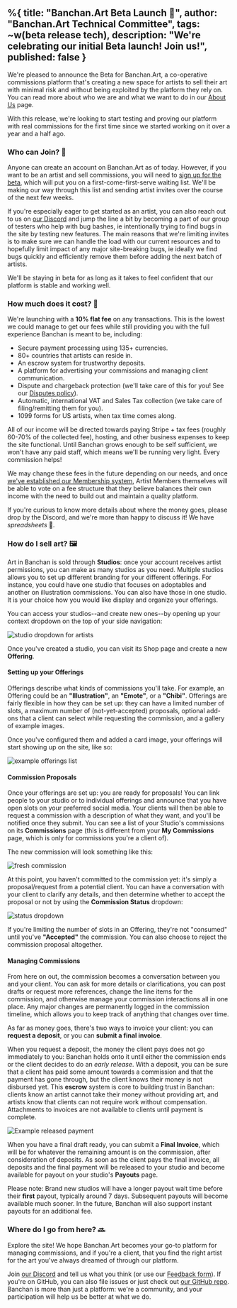 %{
  title: "Banchan.Art Beta Launch 🎉",
  author: "Banchan.Art Technical Committee",
  tags: ~w(beta release tech),
  description: "We're celebrating our initial Beta launch! Join us!",
  published: false
}
---

We're pleased to announce the Beta for Banchan.Art, a co-operative
commissions platform that's creating a new space for artists to sell their art
with minimal risk and without being exploited by the platform they rely on.
You can read more about who we are and what we want to do in our [About
Us](/about-us) page.

With this release, we're looking to start testing and proving our platform
with real commissions for the first time since we started working on it over a
year and a half ago.

### Who can Join? 🤔

Anyone can create an account on Banchan.Art as of today. However, if you want to be
an artist and sell commissions, you will need to [sign up for the beta](/beta),
which will put you on a first-come-first-serve waiting list. We'll be making
our way through this list and sending artist invites over the course of the
next few weeks.

If you're especially eager to get started as an artist, you can also reach out to us on
[our Discord](https://discord.gg/FUkTHjGKJF) and jump the line a bit by becoming a part of our group of testers who help with bug bashes, ie intentionally trying to find bugs in the site by testing new features. The main
reasons that we're limiting invites is to make sure we can handle the load with our current resources and to hopefully limit impact of any major site-breaking bugs, ie ideally we find bugs quickly and efficiently remove them before adding the next batch of artists.

We'll be staying in beta for as long as it takes to feel confident that our
platform is stable and working well.

### How much does it cost? 💸

We're launching with a **10% flat fee** on any transactions. This is the
lowest we could manage to get our fees while still providing you with the full
experience Banchan is meant to be, including:

* Secure payment processing using 135+ currencies.
* 80+ countries that artists can reside in.
* An escrow system for trustworthy deposits.
* A platform for advertising your commissions and managing client communication.
* Dispute and chargeback protection (we'll take care of this for you! See our
  [Disputes policy](https://dev.banchan.art/disputes-policy)).
* Automatic, international VAT and Sales Tax collection (we take care of
  filing/remitting them for you).
* 1099 forms for US artists, when tax time comes along.

All of our income will be directed towards paying Stripe + tax fees (roughly 60-70%
of the collected fee), hosting, and other business expenses to keep the site functional. Until Banchan grows enough to be self sufficient, we won't have any paid staff, which means we'll be running very light. Every commission helps!

We may change these fees in the future depending on our needs, and once [we've
established our Membership system](/membership), Artist Members themselves
will be able to vote on a fee structure that they believe balances their own
income with the need to build out and maintain a quality platform.

If you're curious to know more details about where the money goes, please drop
by the Discord, and we're more than happy to discuss it! We have
_spreadsheets_ 🙈.

### How do I sell art? 🖼️

Art in Banchan is sold through **Studios**: once your account receives artist permissions, you can make as
many studios as you need. Multiple studios allows you to set up different branding for your different offerings. For instance, you could have one studio that focuses on adoptables and another on illustration commissions. You can also have those in one studio. It is your choice how you would like display and organize your offerings. 

You can access your studios--and create new ones--by opening up your context
dropdown on the top of your side navigation:

![studio dropdown for artists](/images/blog/2023/08-18-artist-dropdown.png)

Once you've created a studio, you can visit its Shop page and create a new
**Offering**.

#### Setting up your Offerings

Offerings describe what kinds of commissions you'll take. For example, an
Offering could be an **"Illustration"**, an **"Emote"**, or a **"Chibi"**. Offerings are fairly
flexible in how they can be set up: they can have a limited number of slots, a
maximum number of (not-yet-accepted) proposals, optional add-ons that a client
can select while requesting the commission, and a gallery of example images.

Once you've configured them and added a card image, your offerings will start
showing up on the site, like so:

![example offerings list](/images/blog/2023/08-18-offerings.png)

#### Commission Proposals

Once your offerings are set up: you are ready for proposals! You can link people to your studio
or to individual offerings and announce that you have open slots on your
preferred social media. Your clients will then be able to request a
commission with a description of what they want, and you'll be notified once
they submit. You can see a list of your Studio's commissions on its
**Commissions** page (this is different from your **My Commissions** page,
which is only for commissions you're a client of).

The new commission will look something like this:

![fresh commission](/images/blog/2023/08-18-new-commission.png)

At this point, you haven't committed to the commission yet: it's simply a
proposal/request from a potential client. You can have a conversation with
your client to clarify any details, and then determine whether to accept the
proposal or not by using the **Commission Status** dropdown:

![status dropdown](/images/blog/2023/08-18-status-dropdown.png)

If you're limiting the number of slots in an Offering, they're not "consumed"
until you've **"Accepted"** the commission. You can also choose to reject the
commission proposal altogether.

#### Managing Commissions

From here on out, the commission becomes a conversation between you and your
client. You can ask for more details or clarifications, you can post drafts or
request more references, change the line items for the commission, and
otherwise manage your commission interactions all in one place. Any major changes are
permanently logged in the commission timeline, which allows you to keep track
of anything that changes over time.

As far as money goes, there's two ways to invoice your client: you can **request
a deposit**, or you can **submit a final invoice**.

When you request a deposit, the money the client pays does not go immediately to
you: Banchan holds onto it until either the commission ends or the client
decides to do an *early release*. With a deposit, you can be sure that a
client has paid some amount towards a commission and that the payment has gone
through, but the client knows their money is not disbursed yet. This
**escrow** system is core to building trust in Banchan: clients know an artist
cannot take their money without providing art, and artists know that clients can not require work without compensation. Attachments to invoices are not available to clients until
payment is complete.

![Example released payment](/images/blog/2023/08-18-released-payment.png)

When you have a final draft ready, you can submit a **Final Invoice**, which
will be for whatever the remaining amount is on the commission, after consideration of
deposits. As soon as the client pays the final invoice, all deposits and the
final payment will be released to your studio and become available for payout
on your studio's **Payouts** page.

Please note: Brand new studios will have a longer payout wait time before
their **first** payout, typically around 7 days. Subsequent payouts will
become available much sooner. In the future, Banchan will also support instant
payouts for an additional fee.

### Where do I go from here? 🔜

Explore the site! We hope Banchan.Art becomes your go-to platform for managing
commissions, and if you're a client, that you find the right artist for the
art you've always dreamed of through our platform.

Join [our Discord](https://discord.gg/FUkTHjGKJF) and tell
us what you think (or use our [Feedback form](/feedback)). If you're on
GitHub, you can also file issues or just check out [our GitHub
repo](https://github.com/BanchanArt/banchan). Banchan is more than just a
platform: we're a community, and your participation will help us be better at
what we do.


